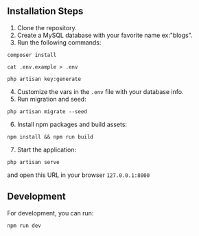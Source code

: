 ## Installation Steps

1. Clone the repository.
2. Create a MySQL database with your favorite name ex:"blogs".
3. Run the following commands:

```
composer install
```

```
cat .env.example > .env
```

```
php artisan key:generate
```

4. Customize the vars in the `.env` file with your database info.
5. Run migration and seed:

```
php artisan migrate --seed
```

6. Install npm packages and build assets:

```
npm install && npm run build

```

7. Start the application:

```
php artisan serve
```

and open this URL in your browser `127.0.0.1:8000`

## Development

For development, you can run:

```
npm run dev
```
